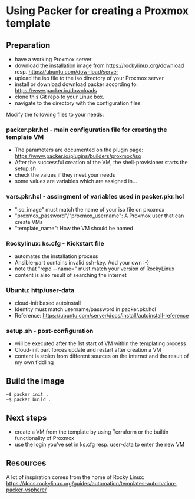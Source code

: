 # Using Packer for creating a Proxmox template

## Preparation

- have a working Proxmox server
- download the installation image from https://rockylinux.org/download resp. https://ubuntu.com/download/server
- upload the iso file to the iso directory of your Proxmox server
- install or download download packer according to: https://www.packer.io/downloads
- clone this Git repo to your Linux box.
- navigate to the directory with the configuration files

Modify the following files to your needs:

### packer.pkr.hcl - main configuration file for creating the template VM

- The parameters are documented on the plugin page: https://www.packer.io/plugins/builders/proxmox/iso
- After the successful creation of the VM, the shell-provisioner starts the setup.sh
- check the values if they meet your needs
- some values are variables which are assigned in...

### vars.pkr.hcl - assingment of variables used in packer.pkr.hcl

- "iso_image" must match the name of your iso file on proxmox
- "proxmox_password"/"proxmox_username": A Proxmox user that can create VMs
- "template_name": How the VM should be named

### Rockylinux: ks.cfg - Kickstart file

- automates the installation process
- Ansible-part contains invalid ssh-key. Add your own :-)
- note that "repo --name=" must match your version of RockyLinux
- content is also result of searching the internet

### Ubuntu: http/user-data

- cloud-init based autoinstall
- Identity must match username/password in packer.pkr.hcl
- Reference: https://ubuntu.com/server/docs/install/autoinstall-reference

### setup.sh - post-configuration

- will be executed after the 1st start of VM within the templating process
- Cloud-init part forces update and restart after creation a VM
- content is stolen from different sources on the internet and the result of my own fiddling


## Build the image

```
~$ packer init .
~$ packer build .
```

## Next steps 

- create a VM from the template by using Terraform or the builtin functionality of Proxmox
- use the login you've set in ks.cfg resp. user-data to enter the new VM

## Resources

A lot of inspiration comes from the home of Rocky Linux: https://docs.rockylinux.org/guides/automation/templates-automation-packer-vsphere/
